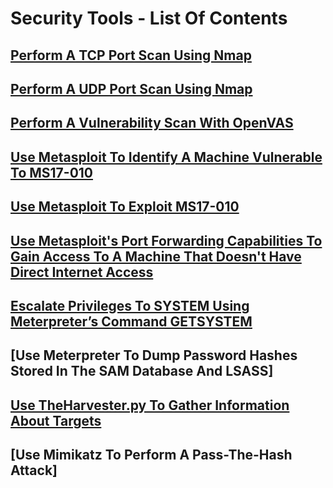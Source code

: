 # Security Tools - List Of Contents

## [Perform A TCP Port Scan Using Nmap](https://github.com/aaronamran/MCSI-Remote-Cybersecurity-Internship/blob/main/Security%20Tools/nmap.md#perform-a-tcp-port-scan-using-nmap)

## [Perform A UDP Port Scan Using Nmap](https://github.com/aaronamran/MCSI-Remote-Cybersecurity-Internship/blob/main/Security%20Tools/nmap.md#perform-a-udp-port-scan-using-nmap)

## [Perform A Vulnerability Scan With OpenVAS](https://github.com/aaronamran/MCSI-Remote-Cybersecurity-Internship/blob/main/Security%20Tools/openvas.md)

## [Use Metasploit To Identify A Machine Vulnerable To MS17-010](https://github.com/aaronamran/MCSI-Remote-Cybersecurity-Internship/blob/main/Security%20Tools/metasploit.md#use-metasploit-to-identify-a-machine-vulnerable-to-ms17-010)

## [Use Metasploit To Exploit MS17-010](https://github.com/aaronamran/MCSI-Remote-Cybersecurity-Internship/blob/main/Security%20Tools/metasploit.md#use-metasploit-to-exploit-ms17-010)

## [Use Metasploit's Port Forwarding Capabilities To Gain Access To A Machine That Doesn't Have Direct Internet Access](https://github.com/aaronamran/MCSI-Remote-Cybersecurity-Internship/blob/main/Security%20Tools/metasploit.md#use-metasploits-port-forwarding-capabilities-to-gain-access-to-a-machine-that-doesnt-have-direct-internet-access)

## [Escalate Privileges To SYSTEM Using Meterpreter’s Command GETSYSTEM](https://github.com/aaronamran/MCSI-Remote-Cybersecurity-Internship/blob/main/Security%20Tools/meterpreter.md#escalate-privileges-to-system-using-meterpreters-command-getsystem)

## [Use Meterpreter To Dump Password Hashes Stored In The SAM Database And LSASS]

## [Use TheHarvester.py To Gather Information About Targets](https://github.com/aaronamran/MCSI-Remote-Cybersecurity-Internship/blob/main/Security%20Tools/theharvesterpy.md)

## [Use Mimikatz To Perform A Pass-The-Hash Attack]
